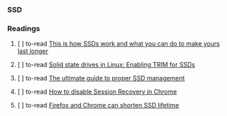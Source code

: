 ### SSD

### Readings

  1. [ ] to-read [This is how SSDs work and what you can do to make yours last longer](https://www.cnet.com/how-to/how-ssds-solid-state-drives-work-increase-lifespan/)
  1. [ ] to-read [Solid state drives in Linux: Enabling TRIM for SSDs](https://opensource.com/article/17/1/solid-state-drives-linux-enabling-trim-ssds)
  
  1. [ ] to-read [The ultimate guide to proper SSD management](http://www.pcworld.com/article/2110095/the-ultimate-guide-to-proper-ssd-management.html)
  
  1. [ ] to-read [How to disable Session Recovery in Chrome](https://productforums.google.com/forum/#!topic/chrome/B-RJfZOaZAQ;context-place=forum/chrome)
  1. [ ] to-read [Firefox and Chrome can shorten SSD lifetime](http://www.myce.com/news/firefox-chrome-can-shorten-ssd-lifetime-80534/)
